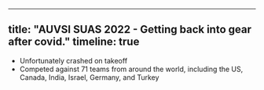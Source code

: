 
---
title: "AUVSI SUAS 2022 - Getting back into gear after covid."
timeline: true
---

* Unfortunately crashed on takeoff
* Competed against 71 teams from around the world, including the US, Canada, India, Israel, Germany, and Turkey
